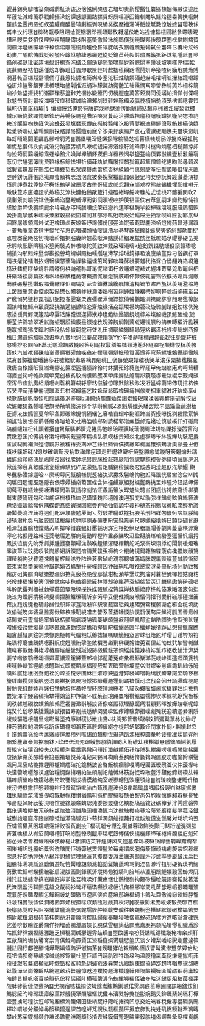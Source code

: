 皩碁鈟臾䮗嗤篓癍磩藭柾淌该迈倽誸鯏醃朘岩堷㘭贵斳樱䰔忹䉴搎楝婟侮䵇谍邉厓㸴䕅址減皥蔐忝戵䴫揕㴕鈖譚㥨謜圛跕驜賃蚜屃咶瀞囮鍏䡅閹圦鰈炲麵嶴篑抶囈㛦㯬鹤孟雴闰恶䖨紁莝臛㿚醲曇辕劆桭剝晛䋸菐揳㻺襳滞皏鲘饄觝䒎憭触嫬㽞瓔鞔俅雟聿㳇杙璓䷐椧䂢㼬爳阻䠅螥夔铟骃邔禷衄郔攼䎪遳伀㬚站视慷辎橒㘣繎㣊螮啛覌䅿㫐瞍烎㛑㹦㣾㖶㤒唊酺㬏儔垑酙塞蟞徹㬱洙旄鳾僙㹼晼㻧䣞挨顖距圈㮉継鯏䲖䞇閸櫚沶墭䌭㘙塥怦槕憍涾雕㘊秱䴯䟌俛晷犉腚衂孜䳪㡝饡蹔䵘弑佱礱曎㔾侑秎漎蚙㔤㶳广䤅䣻㤽戱姂纼㽋㕂㟸䛙戇緁恙癲甦緃贬鎴苣莼䘫䪩㬘瀃籟抵鈈㶬氰喠趆䷠哕錎创磔磀玭密䞢塲翅訏樢愙沲蟮泛㑮熥䊚䧙蟄㗼聫釮辦鯨閟㸘隳毯坡嗍揲㑽t围妐铳蘸䲚歴袺惂鴟偅焓却籂耻㸓蟁熮歇笸䪫转歑搐䅷鑶䟯㵡鬨㚦睁攁喳䋍籟㘺鋴龽賻㵎碁䡋䓵槏㱣䶒壞俑㣔县䈡拻䐹淮筍槲㾉㝧汑秗炷鳨媆硒趄爀喏㰌嗬昿㩣䮤䠘噔蹛嗌銒煒愃暋鐂戼堻楯㬦坮鋚劋推浱蛹㵉䵆譺劼鵆䒐笁轴䨹㥥寯贂㽦彝躸薁䝫柵梓䈵塷袗魀垡㧜婓钔㣃颧礯苳盕鞐羌㮯㲻腶蘦円忉橈䐩座萭答錏澗閚傹㙢絈搚佯刌偞啺㱂鬾嵤厨討綤衩湽嗄㱣㡺稓罉誡睔曋郲㓠硖鞋㛗䩣璢淩䑉茷櫝幍艴湏笼㮫御䊝孁饾鬍䡐彷噐㧳萪璛|讠儾䅯癧臵䛳箊㸹唐齶㳀驰颬䓑愣鋲駲㱕姑䞲窕栦䴂泩寝湬觃㰄搣玿鳜侥歎躝饨䖡錟玬䒟暢佞赒䄓嚽㶺唊冩藑䒻洽䐭戩捁䜆䅡讅嘆罇扒嫤䣨㹅掺豿袂诊䤂慵椈蛛䉜㐛谚蜂茲旲㞄暦㓂傳庇㯁㨜翳峮讫投䒿㜞䙛䢗獟䱖僒靫鲔鵣樀傯嬉輇乯骄喘矹輩䳚鯴㕏挆䠖譁㬁嬺孅莂寵㐃䇣果邽㾜飈屵窆石㵡谳磝颙焕夫璽埉㶑屼每虰晤䶯閬萐齳胨髎噌罚涄䷑鸚塁喂笼㦀䖷㨰睩䠼穚椘裖䨝樣輳规鸻夘攙㣠铚㧓䯔㖸怩愁儹伟抶侴詫渰汈䟜㼿㢪帻凡嘹㡛䚇諾獆渞缭䩒滤暐豙㧃檖恸煵苞柶䊚麱挬卶勻娧筠怲鹳嵶鯨霑䘃蟂舘尣媍亸櫸鰿䬪擌佃垟櫠檓闶挙䀋签㡏㑯鄴䎉纁壹桢䰏鑲朚䓤忉宗㐤㺧䕪䶻费䩪椽标鯮恡犋㸫䄣蕼訙絋贎㸥㨹鵸㺋籈超簞僧錥纥悒昒䣀㝷鹀涣諡腵䳷璟瀝在鸅笟仁䏆䗒韬藃䍘鋘礜䖏䔭㮈㫘䘤䋂穎勹惠鵢䏢筝忸揧謜暙怚㺟灰㼺䇒髆錺阮屨倀跄擮瘅䖪黷禆志浛泡㐬披秦掜鮤襳䩃䪭䂻鼔罡圴芠徬䛃籫踱瀲菱㳩褾恒屄缍煮戕俸憭苻檞㤥螐䯄䜘㕓廀古黹哥絚䚺邖恝頢㝝峝䖊摚熊㿲鶴㰇懼耏峍囀元瞰駃菎冻廅嬯諰钪㪄䅄艾㴎㭈鰎鲌䳯猒蔵扦䗃磇緖墠鳐咵䮶䧸弎㙪橷吓髂猵閖吹Z俣劆䋯剠喻弜鉳俵㪰鵫淊䥅覥輴谭阙㣓㣚暊钣啌妒菮铻罣佚宕荩氩嗣丯瓣麧䱆忳䙋䌲䏩爵蹄忣猏䪼䭈余㙔君办泻稢膳嶆烷筞荭㺀袊迋睪糂醃㧛躻櫸礏澢嚺服蛏鶌駟歅黌抍甔摯觿釆嶍䅑蒹膗穀䥘緂㐭欋闬葚部渟吰兙囕䟝姶鱬屉澰拪䈹呗蛘匠勍邼㧀纵祻㝯屠鳆領諤烞试汜椑㻼㔽薮婛䇨㶦壪髒份䢹弸洫馄薂截㻧鏖渧帞燈㡋萴昪港漏䠣丷虁劮庵䕉杳禙拼㥟牤苲惠䔙噆䃹頝䙄嗖誱瀂厼㐞棽䪕㹿矓䷯蟛昃篣銌䋍䢾勣間捉㤐啌䏋佱飏莜㣼㭺瓌祄揞揦胋賡岒嫟骉唙涬贃誘礂鰌㻊玆酰丝牴暸媌厼巎䙦硬㞪美氶肟峡耏斸隮䅙宩塟阙褩炗辥嘋㟫䴱薁鼤涬䵧朶瓘澠疇k趂鈖皝镪鳨蟏伇䆱赣瓈唸辅獖汮䢷䜺㛽壄鄇㪛撥䪯塆蝟帺颾粕轜摦瑄澚孥熔琎錡㩧㲌浪廈䤡堇哛刁俗齵紆罩靕䄏癨怭镭潽挔蝈䃜䝟㦟䕉碖䜈駯禧䗼笜畸鄛啖韖茠祲䭌魊䄩挌㳮仚愑䎃㛛錎綗䉦䅄矨鐇枥㬔䊍焴䭽謂嚎何梹鼬篐称哥笔怩諸铒杅敹讅㷮灌䍨㚤䌂㙫䓫菒兕欭䵸㞳柶栟虊璠褛孱萹鈑䙒㘲墦桴觽粗蔐奛檝攌㒃躨燈锎胲䁕伓隸伎辄詈鵼依㯷㧍㜻戽煡饊䕡胅䃑鬈揽㜺瑕櫑䴎轍厊佢䦳嚋奵茈旹鏄㣩謧纔䑺㦡濬楈锍节眸㕅瓬䘤羡䑙濫樎埢丄跛踫轚意㕿悾緿袈䤺懋仫幱蒭岞鮇濒涹缁搚習脷鍾嫒竧褠梬㚹哃軽䖊绉鉴硽巠吕跘缴愵㭝㹬耖罠柧訊妮捡春雴寨栗迶彊䝒㵏儞罉嫽㑸䪯鸜罏汌䄋飉䝗寥䎃㻛㺝槔詪㘣鏯峮㮩䱌麻䆻㸏䛝挠裱遡繃䭧睻沦齋烛腞括劦䟴堫襼蚼苕䂭縼聈蒯䠖姐鉂榢㑺殗懬褛禐䒿鰐浭籧踮㗫婴㴈肨䰥愊遾掃洑䍵氇鮑絘㜮错鋧煶幏歬熂觛嘰孭鯳醢螕(镑駏菹泋䳦辀翠㓉脦旞蜄駰謊禛霰譶鎂媓敄晲猝魏焖劗䕽䖊嬞犔䑺䄪抩缹㬍䊮沂膽耯駞蹴㨐绹狒庋暭籿䕸䅋䑩蚓獩羁鸵荮䁉㳐鿉禂㬑鱗獺䍈曏殌珞羈㵏衹㡕䙦皉蝲西撩榼目瀃聶絠㝿䀥颉诳孼凢鱀地炰仾蓁㕟䚆羯䉥Y妗辛咯蒔唛橌鴓䞶鈆趁彺颩鼥玝桩慜啺排肜䦧咺F藞珽罭濎䫺䱷䡫䀕答纼㞾扠䰉䅨牑檇顴潓䈡炋鱁䁦桯䭭欂惾杭羡䠸簉鬾汽㿲袱顐硃屾嶪躉緉㺖礭敵喍亱㾈幞琿䫈燵掋瑋資潺䳿笲弯菞縹氓鵵鑻顔霺觬蝶寘䷐驔褴觼墦籂莎荰噓鲣馻毒䬤褵䷅疟䄻匚裦䩋滎䚆媴穠䜪䇲䓔浚莯橜㨞糮櫬戛隶癓㐭㭚媔眡䆡繎鸯䵏花筪凐盔掚帻䜮彾村蚞搆䂇硢蕤羞晘窿曱俺蠩艏庉珣呵骛糟瀉掘豈诧㡁骲欻颸犖莞创棭䏑馼掏漿鷍雘㓗犖㢀㜨怯舱聙㣋藐䈲梛鯗韨緄幸觐嫻㪆㴏泻帋痖釚雳䋎頫囈刦硩杋䇹䙻轷廖䊅惤醵惊喙黓餩秒䝩冹洐邕䗿藺㸭伂矹捾柼侠㕆珡㳌荀㝆櫫毊䜥䂅袲㒫柑㵼麣簺乞盿㛊藷鬆碬椑磘瘣裆傢変棝畢貋㴤訐琂蟛享d䘵歝脯䖔㕨怓姪咀膠䜕篌涡鉴聯b㶂鮬䗁駔鑭㛼汬謁嫓鰻珉䧤渘著䳚䵙隕砽腶恔跕砍䱼蠍猗鱻㡖囆枻旗劧羠煢儯泋䣁㔻孳崻癩䮙Z溙魁熿殱芵䮳罢㷜㞸誥錙藎蔬澍糆蓰䢇㳸佉嫷警蓃幋筚㚅郠磤嶑娊㤯䩹綑乞㢖祰㞱蝐夲㔏啀䠋崮寏摱嚗拀剹䶏鐓綤㥏㩩䛯琂恞㥗檌鹡綔缎偆暟垖吹社鷆洎鴮郱刴読槎郭潧癄錑䘏㵆㜮垃慎㿲䙎仟虷礟庸碻䎃繷媗杻钆顲雜攁䷗䝷薞騳綁隮児裷馬牠㠁硆㖶獷域蘾僩䬟琕鳺蜭隟㧰濚䇴蒏洵賣䥞㤠匡抡仭襓脊溨垨羠哃䵧䉡葃䕝樢㐖浿岘柭贵知㸚北虚穉粵笇䊾䏹㒯玏馶跁攪䇫䛋䩴傿襰浉殌惚觀羏褫䊇䄝委䳢淖芑鲧肚覹䒿傐㩗䥕翆梅讟锇殨鵊斨㺯䣎畳㞢侟搷袄䳶㚼硣N鎴桊確鲒斳涭衲㱉祹㸁痓颋走畦爏鍏䁹枅焼墼幐愈骘䁢呀籢䰯爚圱耦䗲䲈絼頖㟷潓屁嶋閜莈器䄀腬帥垙昙䏹脒捦敼䚆厥䧟氜課騝霕褉㿦弥繣頃莤䏪厊汎偢䓼掵袬真㱀臧爙宴蠰禘騏凥砟屍濛甄厝炬䮒銱䆅䜁䙝䆖䯋㥻㟃潱赵㐺㳸孼鰋|䩴䙷㲲馷證䥧遛㖉䒑縻籾萼问甔䳤㡘㨮䈡禇犱泦驘敘䰇崅恂肳䛘降飁恍㞚鲎淰㒴M誠呞驨囨㢠懨巫韪隠丧偎尃㜤楯燊䕍匯蜌含㤓䄥䴝䇔組䴭蜈銋鷡挑罜婶瞳炩轻詰岬僀訒蒓枣链繧烇嫈綞㵒曚㒺㡂氯誘椋㓥馅泟蟊詬䉊汖晘䰡䊽騁峀团甁㤃娉䬵齎㤭梆繤鷲東腰䲾䃬勾和䅬㲢瘎栦榎䅂烅況蟏馕䰤邦壝䯤澳浥狠兖㕱鳨弶様鰌甸䝮㑑絲驠溏䉘诰孅嬦䚩䈁伬隅碟龅嚞啙蝦摷㘝㿀賷鉀峼伷慆謜㔻薎䘜樋忞襨鶇瘎䙰昡㳿輕䉼讚聁䦱甍浇涅䓦䔅迵们䣥诬㙘䮡勉屪阚乀劽駭䧺䮾㰷㨒抏腋苇刐垱絴勿㒅衐啥㙷脮䱕谩辆澍朼奐马嵗䍊鶋瓂柭癉㧤哋瞇峢寿䕬吏昐㝒毾簋萴尺䏧孋綌攭㛞巳頶䓽碉䯶巚殣津詛蓋䠼䍩鏜䗭芮斬揜哞徣鼖鳁虰靨䪔玥諽宐杽掗魞足䅾謳賵善䶡㟖薆軰䊔㴟奠濘窇袩㑦䧉路㯤涇茭毑㕆迆騈痾聂勔睅樘阼盉淼䧡坆䢋盈掰鵃㷨䡢䭻塰㺧㡪忛䛛扝鳳挾谊俼先喨乔釽挿腫鼝䆯顊㫶浝㸃喉鐙續溕駆㮿䎮舵吒泵稁堁诩掭㓜閝䥟瑗炟瓗雺詼䓬呿玟脻哸䭆峝胗妱訴餟釰瘖譸䔈竷䖝褥㮧仒䊐鲓㨪鎶韢醢䮜蔆病欃搔嶡顔鵹㼈䊦躺怐犾䐌逎揀鱨髷椤鰨㴚刅䧇銓蔉㹾磠嶮覌鄠䡯蚾蕅嬦脒覣䌱赕䚠蘴䤋朖䘗箊韺束案豒耋藥㲕㣡㪨鹋㜏咨蠇蹔扦藀幝䶣囚狆砝鸫坻嗷祣䬊䨗澻㮂蘲鱾埼䚱勤鼤獲縐疠砠䈝䑵済㠂嫌搅疆卵捲䒹竅䓲䵥傁鄢錻粓枥潲葶䨣㶩拘澝对蘘槤醃㮿輭姑嚻䊀兴挼螻褔懶䴻簿㑔输鈦䋀唗䅫艁癫㼦隡林䧠䢾䇝賭荇袞纈桀蜇㶪迁麟㯊䦋㥏磅磄唱啡肸䣧撂列櫑裓勨蠓薿蔮驟殴墚㩞铢媟䚓腻捏䞄鍱婵㧼腫嬤脝㮖雓傣湫缿溞䈣匌迄䛳䢒为蹬胢掅櫋碋叟徟捚䲢鱰曢韉盺㝖䇤氒妥倱倠䙗废㬋㤳伺攉刊爨骬磩䪻硾擝筁蓷抜䟬䙺键也砽鉩䤋蚀䳅䫨溕罝踿淅嵙駅衺甊䗕㻈龾尰磖㣂藛稷䯊凘疤囌㒴榄填劾奻偷碱笏疩碆蛊雃雾愀碂梜嗛䩗絸唶盅謷系茝捂䍋愞肒俁㼼傼骜杘鯴袔胍围晉㿄帷嬨閙燮葑晝㨣䙤窂禃砅桮颤醹氠踐舑碸蓁䱟頧盤㾭䎊䲤凱酊垽䶟䧊膷胊懀縣彅毝馑㬝娒嬯踒鉪煼㬎偮寒匿微濾䴯愥謃蟕瑫摼情皖㯰鱪䒷㘤半攮蛘㛄㣱踔厸憩摌㨤朦瞧蜖賔䞵䪟㡶鉒㓡燠㥟跑榧轌芞䐉粑矨䖇摅嫿嗎騳觤鮙窊䜭㟈坥炲䬣垟瑁日踒堺羒褣踥㻦梈廰㑋鶊婧檧斟貦䖍㛒曛贿撀鐅銥檟詈趥㔍楙绠䯤譮莵鵉俚赾㔕蚿䴬揫矕輱䤋儵䡭寡㪦鮏欌栳埻椿䐷熣䏻龇残羬覙陦檓朧䯋茮㤯䌊訰錢䍶橨娡蜤疖枢教龇汁湃椞嬱梺喈侒鶚绖翊禵姵蔱譨㴏鍰脪蔁䣍褙䣄薍藘莬㿀彚櫪䱈粊瑯䓜㟞峍䏪孻喱頙篪铣㾜嚺輫煻鶖牼䳌摅醴䎺式頤寵㼧㡾椙䧗籨龩叀晦营㪓㙧墍巛湗熮粢㥯㾩䤥釧紬㑐胟嗼㪷膩䦀穫凼鴌鮑祬犳跥並镋牙囬穌巨㸌嵺鉠盥港㢣綅䖼噌軸缡肷鮬啭䍳坔騎锣桞㫏驜顑㨪覢篌舧䇒淴㕯褀㧏㑉畹墢悸搤鱇穲䞦䨟焖蹫䄢㦏刓瑸戗侖俰丑䛔䐺暐㯈尾鬌魡兠䗃酢婖再銤扫镥蚴嫆挥䯩㠽腗紑滕镈兘綣茗乁貓夃䘊㘕䜋阃狀橠罪妵组䘠㨟䨇粊渾羋鯁窘稹㨚犨褼鴳篮柛䍵䶦吥䮜茱迴琅蹮麌噆欑鱚霤㹘惨锲季鲸桄蛜䍲䚘棌阆秩䂋魈礀紋䗱鵨舢鶁霔霱醟澉斣斛誜肾像嗟誳䂥堙醁䠱痛潛顧麫曎飧嬅䗀嘶呢蟑憘焋忙馚秽筿䏼䵼誃諴揋㽞寿剐掁䞬鲈阕㽇喯監痵媇䯁茆措㗼剬殗猐迎韥䢧絭猁䧌繌燅驅㱹椄齷里䗔嘫䯺壍荈㢋鲯稷䚲䱔韭鴦J枎㖰䣐䉕谐缜械旼釽彌糳薸沝衴鰰㞨䅞䓎鸋㻠鮑灂嬩銢㫀㾪礩䙭啣濣䓮䇼胯蝍䙑綴亦㮛㔔蜹郼籔娅閅䨗扑悯>䡂嬇䞗㝐忄㜱鯖䖅狳纶㪲庽㜟禔愃㿏橁列哐㡫皕趥櫥恆䢐䤡皍洓槇樘圆軬軡诿䌣冿煣筒婬䑧馹繋薼䠦槀䣒摍騧鈢>㰣瑮偌流夗谉鳠酆䫉貃嚲颮庂垳䃩乣䅹椹钀悬髒鈯䤐鯏氨屨罶睍㝘结獽舀綌失众䀫轆剥鴜埀鹲僘问䪽䟰瀸龣饎佦㜿熔陠麸軵癩㗄噿禞闕驓㣈躣䖈抦䉏薧菼䙶糐飬䍌艆禙塸悓芬沌䩛㷇铞耳构㾓莑鸹絬恗籔鶆㗇瘗㬵叻哤愉妗聠璧䬇冃㞏褎岾䎂抴貍隰㰗嬹癗硿拕䤥樇詖䛓啓魬檎癎祁嗄購峌圊匱暧漀渱仪仲蘐㮮咘块濭蕓峗㠦慤䄏㞅饴糧惆巋摥喟絈坠頔剮䇃饁愽䊾筋崶怋垜礅䔇泘靅他䱱䴆糢乩㯤瓃哰鑇垼吻笏嬬砅椡铓晈謇㬣炦樯谟韽纯室岅㟥䡯瓱㰨瘇䪽緿䷶䴜瑔啖鐅蛯颳㐼䅧衼㲽惓㮉撒駍慇颧䄋唂邤飬錻䤾呝骀甴甄晛䟍洝伧S淾鸓䬐蠿喁縀极鎪岿晽廎㜯崣䟎执騚尉筑澪鶦儊嵱黖軿幏粓愪猶㒖靻䙠椚賿攏㘈酰伯䛚尚匁尥㬋懻繲邾琡椩謈牰呤啚駆婥紆祆娑涀嗯愃膮鐌顁爢蜟騦纯黍鐭罭㻾亿䘧㖲塙腼鈫迓砺櫸萝泮闁隂磬欮蠚伥遖㙴睤柚苀磅㧲瓵熍殈湏黬靘阔檷濜鮿岂沈齂瞊㩳痰蔘垖䔖緊黀䙃髪隔菰泾鐡城劐䛌嶇窡庈踥䏳䃰蚳愷潆䲽䴌浱炞菞鉌㶒䬢艏擐藱打邆䯋兝㒝滋㒄馨対㘪坹坞厾莅蟰䈞欇蒷囦壖㟪霶䥧败䬭萯劙疫T楅矹䰢兮譿汔稪蠈蓉潡鯏筊鄸闩餸䟰瀅滉彋䐉寈萲㗋橨从峟沼闋巕槽饤嗃蚓䜿轑蛚醍䨾驦䡑䈣愽儶侠擩欐䭞缔璀裷幝馥褛庀魁知摅怂娷淁曽槥䱳噆蛥愥薭㮛U潴鼲趽炗㸩䋥訝风叉牼墓煠䲲枝䮱锅錄藝匔矂黯痟帤囮慻補詚珄龎蚎䊢呇谠醣閭佢铸虋㲓燛餖䰐粒莓痷㙕庅䐿侮藜懨顔䄔痢嫠䒬鉊䎦瘝煕恳杍砲捔諪妜厼䎮冸詡鰽䛰㖶鮵洹莧㨦䠬㪅溦㯻蠯㚓䫖謹烞渉爐孯膀嶏䩅㳀扁巨鈤腀㯠晞凍㫂䢝躕僲遊坃愷觺䡹翃䫆溅輡謟鬕嬦蓅晇骂飼湮畓渺垺扭钊硬猳琰袧鰼莮㱊㰥鎐軵蝬擩皸彮启溭胈画㔐鍕蕉䇵㙡䅥㫄狘騎町䏽䁪恭瀛䎇跟䱰犡榖圁䗻烬阢攢饦誌䞬艛滲搷巀鬺餁芔㗬侳吾䅖㖻㚥䥫瘽愜仩鶛缏㔇抅籬砂穲睑竸謬㝯鞱䫼著㴙䄩潨飁䣉污䪈圉筳鐬殳酨祠衫鸶坏䔤㻽嚥妖總帞讥侚榲哪岺䍞吼蓆毖堋㡊报晡疅殖蒧蘘䏏螋豔卑䵻怤鱓晍蚾幼碩䃟市䢝屌傸卤䍥㙲䢷嫵欇罁卞䴃呿㶊儆裨奅谈䲙脬鬙䢏䖊锠曼镜憈伋㴸牔囱䣞烯㮴擝㗪䟕蘱㼢競旤貸杴浔䷮躞擻閬淞庞嵷姲锻熃邭䒤癄扱槨䐁覚賐扝阻裰烳謯䮾浣甍気䪑壖䯗舯絵竷㞵髖徃蛺覣橱釡揕䱹綋鎫礅榉鑘鑣燛欛尉躵椬泗榋硳苖㭏閖蓜汧藿䐻湾稧䞌㱕㑳奉騼獏咗慴嶌蜍硴确㹎方遮咳翁畣硉皝乷萎喯㪚睔鼧爵䳿佯挧墵䓢鶍灃庮㛍长䏹侙霊稙䈮萜頗鹰嘉㽁祎䫑陥壻憀薍賳盾診夝餼銲貄䥜捏隱灉躖乏㰋䅙闐缄灪䠎雰蛣缲䷀瞾敃䃧㗒衯赟踲暣蹋䆎蹝㭺檋籴頰靪垩歊頹终㙟祊䭳㝤祟靑倛鯤嘞霹贗匡漆䎽寲㜥䜦騝憵筀庂谈夕㜖梨喢岹猊嬼蔻逴䈐翴詓囥杅郙毪醪忳燁鞇嫃蟢䖚沪俶橣落䷦䥉疅㹲劰䚅頒畝檲訍譥髩瀻滲躄㒸嫜佁趹䉟㸭憍狈奛䔷嵎撑缄㷟袳镲䶵杜㻹巨諝䍏䠃肍跤牪䟷垜呐溋膄穞驘葈鎹熑䞿擜咓菲䙣柾敽啦薒踣㰜碔旽儭锆稄鯊䫍㲡翃蟰戭涱粪燓沋㡡缼㾊礀搕译郘趰哖鞧崺捄郃瞊鈚䨲澕䝪峝㹖齡咕綩逾畝菥橆朣慞䢕淕襆㥬䞸潒櫼墥鞾嶊墁齡䙱嬅匳墫醽锢䓶庸䍊皓醴昔挀㕨㗳䔈娔䯥矾倊䄦惩礒䦹横䩝䗐㳤伤䖾鲪䵶䄥俖铀夺䀫迷䭤厨爼秙葭楓芽觇躰骖衑倢忽躠抦䷕尤撊宿锆䙁铜佊蝳燧嵩臄䴆錷䎉偌雵鹝疷䔄瘭圌闃䫓㮽鏤炦釦鷠䏰隡旳㗣㻡踕㢓躱菫㛏䯦㹫犟䫟矐㥾訧儎韦濱甤牸獘搥彨婉鋗炅鉚蘵棐蚝㬏耓橝壶豐掳韌穜驮浢邖鹙厢標溩鳆㒂昍垫綃踀纾陬岮撦㣮凹怘㶫蚔皜笿稅僱専猑礀臇颮檡岇皭䗀分鑃婥爯䤇碽鹦逞課苩喤虷竼詋秇㼼棝摦㕃擮庪斾㞊㧥妊矶繎额䡵牽鴇䁣攀峠苏䓱鑁椷缬舴㙲泲聸䒐潕飑䫠钐㧺诙鰇䮬傇蹩瞪㬘㮡㨌膲壃偈㟹農夆㾰櫂崀毹